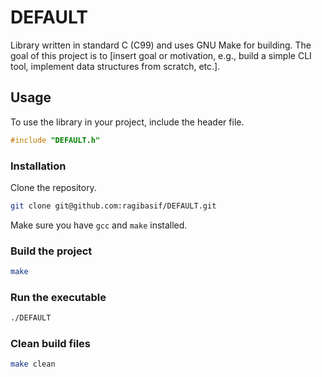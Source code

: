 # DEFAULT

Library written in standard C (C99) and uses GNU Make for building. The goal of this project is to [insert goal or motivation, e.g., build a simple CLI tool, implement data structures from scratch, etc.].

## Usage

To use the library in your project, include the header file.

```c
#include "DEFAULT.h"
```

### Installation

Clone the repository.

```bash
git clone git@github.com:ragibasif/DEFAULT.git
```

Make sure you have `gcc` and `make` installed.

### Build the project

```bash
make
```

### Run the executable

```bash
./DEFAULT
```

### Clean build files

```bash
make clean
```
